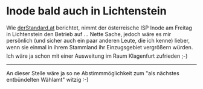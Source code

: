 # Inode bald auch in Lichtenstein

Wie <a href="http://derstandard.at/?id=1893116">derStandard.at</a> berichtet, nimmt der österreische ISP Inode am Freitag in Lichtenstein den Betrieb auf ... Nette Sache, jedoch wäre es mir persönlich (und sicher auch ein paar anderen Leute, die ich kenne) lieber, wenn sie einmal in ihrem Stammland ihr Einzugsgebiet vergrößern würden. Ich wäre ja schon mit einer Ausweitung im Raum Klagenfurt zufrieden ;-)

-------------------------------



An dieser Stelle wäre ja so ne Abstimmmöglichkeit zum "als nächstes entbündelten Wählamt" witzig :-)